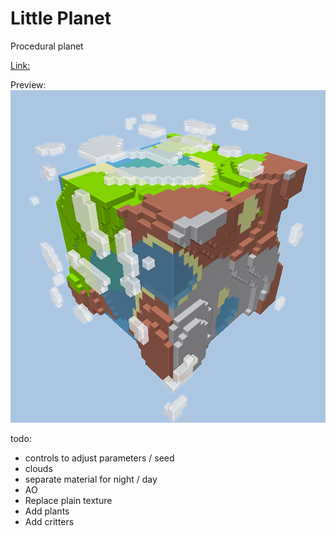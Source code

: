 # Little Planet

Procedural planet

[Link:](https://will3.github.io/little-planet/)

Preview:  
![Preview](https://raw.githubusercontent.com/will3/little-planet/master/preview.png)

todo:

- controls to adjust parameters / seed
- clouds
- separate material for night / day
- AO
- Replace plain texture
- Add plants
- Add critters
